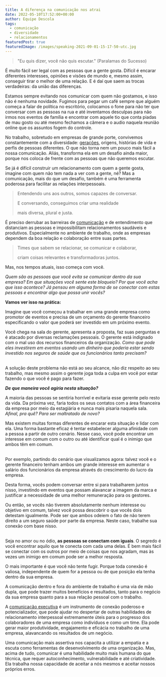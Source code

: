 ```yaml
---
title: A diferença na comunicação nos atrai
date: 2022-05-10T17:52:00+00:00
author: Equipe Descola
tags:
  - comunicação
  - diversidade
  - relacionamentos
featuredPost: true
featuredImage: /images/speaking-2021-09-01-15-17-50-utc.jpg
---
```

> "Eu quis dizer, você não quis escutar." (Paralamas do Sucesso)

É muito fácil ser legal com as pessoas que a gente gosta. Difícil é encarar diferentes interesses, opiniões e visões de mundo e, mesmo assim, conseguir tirar o melhor de uma relação. E é daí que saem as trocas verdadeiras: da união das diferenças. 

Estamos sempre evitando nos comunicar com quem não gostamos, e isso não é nenhuma novidade. Fugimos para pegar um café sempre que alguém começa a falar de política no escritório, colocamos o fone para não ter que conversar com as pessoas na rua e até inventamos desculpas para não irmos nos eventos de família e encontrar com aquele tio que conta piadas de mau gosto ou até mesmo fechamos a câmera e o audio naquela reunião online que os assuntos fogem do controle.

No trabalho, sobretudo em empresas de grande porte, convivemos constantemente com a diversidade: [gerações](https://descola.org/multi-geracoes), origens, histórias de vida e perfis de pessoas diferentes. O que não torna nem um pouco mais fácil a nossa comunicação. Aliás, transforma ela em um desafio ainda maior, porque nos coloca de frente com as pessoas que não queremos escutar. 

Se já é difícil construir um relacionamento com quem a gente gosta, imagine com quem não tem nada a ver com a gente, né? Mas a comunicação, mais do que um desafio, também é uma ferramenta poderosa para facilitar as relações interpessoais. 

> Entendendo uns aos outros, somos capazes de conversar. 
>
> E conversando, conseguimos criar uma realidade 
>
> mais diversa, plural e justa. 

É preciso derrubar as barreiras de [comunicação](https://descola.org/comunicacao-executiva) e de entendimento que distanciam as pessoas e impossibilitam relacionamentos saudáveis e produtivos. Especialmente no ambiente de trabalho, onde as empresas dependem da boa relação e colaboração entre suas partes.

> Times que sabem se relacionar, se comunicar e colaborar, 
>
> criam coisas relevantes e transformadoras juntos.

Mas, nos tempos atuais, isso começa com você. 

*Quem são as pessoas que você evita se comunicar dentro da sua empresa? Em que situações você sente este bloqueio? Por que você acha que isso acontece? Já pensou em alguma forma de se conectar com estas pessoas e encontrar algo que possa unir vocês?* 

**Vamos ver isso na prática:**

Imagine que você começou a trabalhar em uma grande empresa como promotor de eventos e precisa de um orçamento do gerente financeiro especificando o valor que poderá ser investido em um próximo evento.

Você chega na sala do gerente, apresenta a proposta, faz suas perguntas e é atacado por diversas reclamações pessoais. O gerente está indignado com o mal uso dos recursos financeiros da organização. *Como que pode eles investirem em eventos usando um dinheiro que poderia estar sendo investido nos seguros de saúde que os funcionários tanto precisam?*

\
A solução deste problema não está ao seu alcance, não diz respeito ao seu trabalho, mas mesmo assim o gerente joga toda a culpa em você por estar fazendo o que você é pago para fazer. 

***De que maneira você agiria nesta situação?*** 

A maioria das pessoas se sentiria horrível e evitaria esse gerente pelo resto da vida. Da próxima vez, faria todos os seus contatos com a área financeira da empresa por meio da estagiária e nunca mais pisaria naquela sala. *Afinal, pra quê? Para ser maltratado de novo?*

Mas existem muitas formas diferentes de encarar esta situação e lidar com ela. Uma forma bastante eficaz é tentar estabelecer alguma afinidade com a pessoa a partir de outro cenário. Nesse caso, você pode encontrar um interesse em comum com o outro ou até identificar qual é o inimigo que ambos têm em comum. 

\
Por exemplo, partindo do cenário que visualizamos agora: talvez você e o gerente financeiro tenham ambos um grande interesse em aumentar o salário dos funcionários da empresa através do crescimento do lucro da empresa.

Desta forma, vocês podem conversar entre si para trabalharem juntos nisso, investindo em eventos que possam alavancar a imagem da marca e justificar a necessidade de uma melhor remuneração para os gestores.

Ou então, se vocês não tiverem absolutamente nenhum interesse ou objetivo em comum, talvez você possa descobrir o que vocês dois detestam igualmente. Pode ser que ambos odeiem o fato de não terem direito a um seguro saúde por parte da empresa. Neste caso, trabalhe sua conexão com base nisso. 

\
Seja no amor ou no ódio, **as pessoas se conectam com iguais**. O segredo é você encontrar aquilo que te conecta com cada uma delas. É bem mais fácil se conectar com os outros por meio de coisas que nos agradam, mas às vezes um inimigo em comum pode ser a melhor resposta. 

O mais importante é que você não tente fugir. Porque toda conexão é valiosa, independente de quem for a pessoa ou de que posição ela tenha dentro da sua empresa. 

A comunicação dentro e fora do ambiente de trabalho é uma via de mão dupla, que pode trazer muitos benefícios e resultados, tanto para o negócio da sua empresa quanto para a sua relação pessoal com o trabalho.



A [comunicação executiva](https://descola.org/comunicacao-executiva) é um instrumento de conexão poderoso e potencializador, que pode ajudar no despertar de outras habilidades de relacionamento interpessoal extremamente úteis para o progresso dos colaboradores de uma empresa como indivíduos e como um time. Ela pode gerar maior produtividade, engajamento e eficácia no trabalho de uma empresa, alavancando os resultados de um negócio. 



Uma comunicação mais assertiva nos capacita a utilizar a empatia e a escuta como ferramentas de desenvolvimento de uma organização. Mas, acima de tudo, comunicar é uma habilidade muito mais humana do que técnica, que requer autoconhecimento, vulnerabilidade e até criatividade. Ela trabalha nossa capacidade de aceitar a nós mesmos e aceitar nossos próprios erros.